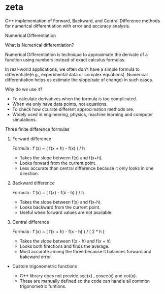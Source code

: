 # zeta
C++ implementation of Forward, Backward, and Central Difference methods for numerical differentiation with error and accuracy analysis.

Numerical Differentiation

What is Numerical differentiation?

Numerical Differentiation is technique to approximate the derivate of a function using numbers instead of exact calculus formulas.

In real-world applications, we often don't have a simple  formula to differentiate(e.g., experimental data or complex equations). Numerical differentiation helps us estimate the slope(rate of change) in such cases.

Why do we use it?

* To calculate derivatives when the formula is too complicated.
* When we only have data points, not equations.
* To check how ccurate different approcimation methods are.
* Widely used in engineering, physics, machine learning and computer simulations.

Three finite difference formulas

1. Forward difference

    Formula : f'(x) ~  ( f(x + h) - f(x) ) / h

    * Takes the slope between f(x) and f(x+h).
    * Looks forward from the current point.
    * Less accurate than central difference because it only looks in one direction.

2. Backward difference

    Formula :  f'(x) ~ ( f(x) - f(x - h) ) / h

    * Takes the slope between f(x) and f(x-h).
    * Looks backward from the current point.
    * Useful when forward values are not available. 

3. Central difference

    Formula : f'(x) ~ ( f(x + h) - f(x - h) ) / ( 2 * h )

    * Takes the slope between f(x - h) and f(x + h)
    * Looks both firections and finds the average.
    * Most accurate among the three because it balances forward and bakcward error.

* Custom trigonometric functions

  * C++ <cmath> library does not provide sec(x) , cosec(x) and cot(x).
  * These are manually defined so the code can handle all common trigonometric funtions.
